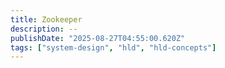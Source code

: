 ```yaml
---
title: Zookeeper
description: --
publishDate: "2025-08-27T04:55:00.620Z"
tags: ["system-design", "hld", "hld-concepts"]
---
```

